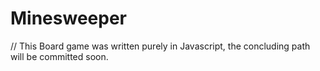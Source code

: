 # Minesweeper
// This Board game was written purely in Javascript, the concluding path will be committed soon.
